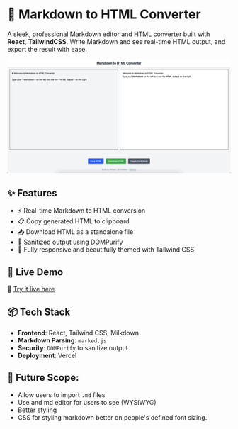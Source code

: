 # 📝 Markdown to HTML Converter

A sleek, professional Markdown editor and HTML converter built with **React**, **TailwindCSS**. Write Markdown and see real-time HTML output, and export the result with ease.

![Preview](./screenshot.png) <!-- Add a screenshot here if possible -->

## ✨ Features

- ⚡️ Real-time Markdown to HTML conversion
- 📋 Copy generated HTML to clipboard
- 📥 Download HTML as a standalone file
- 🧼 Sanitized output using DOMPurify
- 💅 Fully responsive and beautifully themed with Tailwind CSS

## 🚀 Live Demo

🔗 [Try it live here](https://markdown-html-converter-ten.vercel.app)

## 📦 Tech Stack

- **Frontend**: React, Tailwind CSS, Milkdown
- **Markdown Parsing**: `marked.js`
- **Security**: `DOMPurify` to sanitize output
- **Deployment**: Vercel 

## 📂 Future Scope:

- Allow users to import `.md` files
- Use and md editor for users to see (WYSIWYG)
- Better styling
- CSS for styling markdown better on people's defined font sizing.


